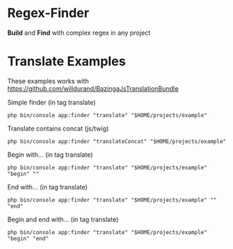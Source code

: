 # Regex-Finder

**Build** and **Find** with complex regex in any project

# Translate Examples

These examples works with https://github.com/willdurand/BazingaJsTranslationBundle

Simple finder (in tag translate)
```
php bin/console app:finder "translate" "$HOME/projects/example"
```
Translate contains concat (js/twig)
```
php bin/console app:finder "translateConcat" "$HOME/projects/example"
```

Begin with... (in tag translate)
```
php bin/console app:finder "translate" "$HOME/projects/example" "begin" ""
```

End with... (in tag translate)
```
php bin/console app:finder "translate" "$HOME/projects/example" "" "end"
```

Begin and end with... (in tag translate)
```
php bin/console app:finder "translate" "$HOME/projects/example" "begin" "end"
```
